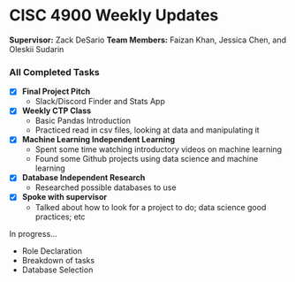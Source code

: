 # CISC 4900 Weekly Updates

**Supervisor:** Zack DeSario
**Team Members:** Faizan Khan, Jessica Chen, and Oleskii Sudarin
### All Completed Tasks 
- [x] **Final Project Pitch**
    - Slack/Discord Finder and Stats App
- [x] **Weekly CTP Class**
    - Basic Pandas Introduction
    - Practiced read in csv files, looking at data and manipulating it
- [x] **Machine Learning Independent Learning**
    - Spent some time watching introductory videos on machine learning
    - Found some Github projects using data science and machine learning 
- [x] **Database Independent Research**
    - Researched possible databases to use
- [x] **Spoke with supervisor** 
    - Talked about how to look for a project to do; data science good practices; etc

In progress...
- Role Declaration 
- Breakdown of tasks
- Database Selection



